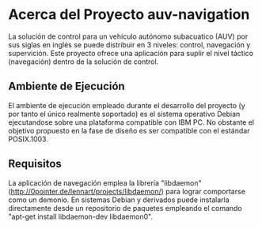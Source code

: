 Acerca del Proyecto auv-navigation
==================================

La solución de control para un vehículo autónomo subacuatico (AUV) por sus
siglas en inglés se puede distribuir en 3 niveles: control, navegación y
supervición. Este proyecto ofrece una aplicación para suplir el nivel táctico
(navegación) dentro de la solución de control.

Ambiente de Ejecución
---------------------
El ambiente de ejecución empleado durante el desarrollo del proyecto (y por 
tanto el único realmente soportado) es el sistema operativo Debian ejecutandose
sobre una plataforma compatible con IBM PC. No obstante el objetivo propuesto
en la fase de diseño es ser compatible con el estándar POSIX.1003.

Requisitos
----------
La aplicación de navegación emplea la librería "libdaemon"
(http://0pointer.de/lennart/projects/libdaemon/) para lograr comportarse como
un demonio. En sistemas Debian y derivados puede instalarla directamente desde
un repositorio de paquetes empleando el comando
"apt-get install libdaemon-dev libdaemon0".